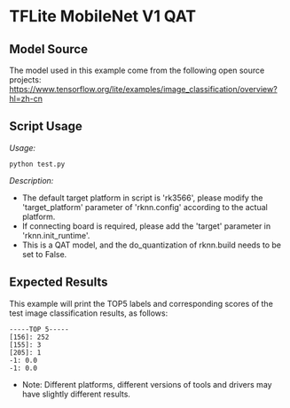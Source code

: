 # TFLite MobileNet V1 QAT

## Model Source
The model used in this example come from the following open source projects:  
https://www.tensorflow.org/lite/examples/image_classification/overview?hl=zh-cn

## Script Usage
*Usage:*
```
python test.py
```
*Description:*
- The default target platform in script is 'rk3566', please modify the 'target_platform' parameter of 'rknn.config' according to the actual platform.
- If connecting board is required, please add the 'target' parameter in 'rknn.init_runtime'.
- This is a QAT model, and the do_quantization of rknn.build needs to be set to False.

## Expected Results
This example will print the TOP5 labels and corresponding scores of the test image classification results, as follows:
```
-----TOP 5-----
[156]: 252
[155]: 3
[205]: 1
-1: 0.0
-1: 0.0
```
- Note: Different platforms, different versions of tools and drivers may have slightly different results.